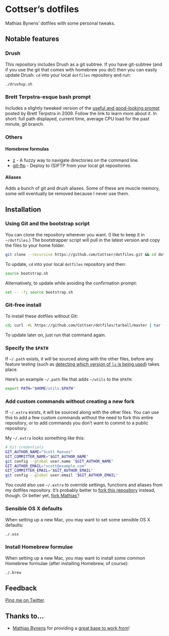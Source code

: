 # Cottser’s dotfiles

Mathias Bynens’ dotfiles with some personal tweaks.

## Notable features

### Drush

This repository includes Drush as a git subtree. If you have git-subtree (and if you use the git that comes with homebrew you do!) then you can easily update Drush: `cd` into your local `dotfiles` repository and run:

```bash
./drushup.sh
```

### Brett Terpstra-esque bash prompt

Includes a slightly tweaked version of the [useful and good-looking prompt](http://brettterpstra.com/my-new-favorite-bash-prompt/) posted by Brett Terpstra in 2009. Follow the link to learn more about it. In short: full path displayed, current time, average CPU load for the past minute, git branch.

### Others

#### Homebrew formulas

* [z](https://github.com/rupa/z) - A fuzzy way to navigate directories on the command line.
* [git-ftp](https://github.com/resmo/git-ftp) - Deploy to (S)FTP from your local git repositories.

#### Aliases

Adds a bunch of git and drush aliases. Some of these are muscle memory, some will eventually be removed because I never use them.

## Installation

### Using Git and the bootstrap script

You can clone the repository wherever you want. (I like to keep it in `~/dotfiles`.) The bootstrapper script will pull in the latest version and copy the files to your home folder.

```bash
git clone --recursive https://github.com/Cottser/dotfiles.git && cd dotfiles && source bootstrap.sh
```

To update, `cd` into your local `dotfiles` repository and then:

```bash
source bootstrap.sh
```

Alternatively, to update while avoiding the confirmation prompt:

```bash
set -- -f; source bootstrap.sh
```

### Git-free install

To install these dotfiles without Git:

```bash
cd; curl -#L https://github.com/Cottser/dotfiles/tarball/master | tar -xzv --strip-components 1 --exclude={README.md,bootstrap.sh}
```

To update later on, just run that command again.

### Specify the `$PATH`

If `~/.path` exists, it will be sourced along with the other files, before any feature testing (such as [detecting which version of `ls` is being used](https://github.com/mathiasbynens/dotfiles/blob/aff769fd75225d8f2e481185a71d5e05b76002dc/.aliases#L21-26)) takes place.

Here’s an example `~/.path` file that adds `~/utils` to the `$PATH`:

```bash
export PATH="$HOME/utils:$PATH"
```

### Add custom commands without creating a new fork

If `~/.extra` exists, it will be sourced along with the other files. You can use this to add a few custom commands without the need to fork this entire repository, or to add commands you don’t want to commit to a public repository.

My `~/.extra` looks something like this:

```bash
# Git credentials
GIT_AUTHOR_NAME="Scott Reeves"
GIT_COMMITTER_NAME="$GIT_AUTHOR_NAME"
git config --global user.name "$GIT_AUTHOR_NAME"
GIT_AUTHOR_EMAIL="scott@example.com"
GIT_COMMITTER_EMAIL="$GIT_AUTHOR_EMAIL"
git config --global user.email "$GIT_AUTHOR_EMAIL"
```

You could also use `~/.extra` to override settings, functions and aliases from my dotfiles repository. It’s probably better to [fork this repository](https://github.com/Cottser/dotfiles/fork_select) instead, though. Or better yet, [fork Mathias’](https://github.com/mathiasbynens/dotfiles/fork_select)!

### Sensible OS X defaults

When setting up a new Mac, you may want to set some sensible OS X defaults:

```bash
./.osx
```

### Install Homebrew formulae

When setting up a new Mac, you may want to install some common Homebrew formulae (after installing Homebrew, of course):

```bash
./.brew
```

## Feedback

[Ping me on Twitter](http://twitter.com/Cottser).

## Thanks to…

* [Mathias Bynens](http://mathiasbynens.be/) for providing a [great base to work from](https://github.com/mathiasbynens/dotfiles)!
